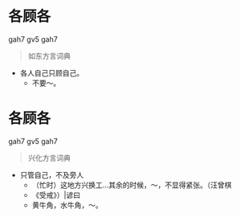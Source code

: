 # 各顾各
gah7 gv5 gah7
> 如东方言词典
- 各人自己只顾自己。
  - 不要～。

# 各顾各
gah7 gv5 gah7
> 兴化方言词典
- 只管自己，不及旁人
  - （忙时）这地方兴换工…其余的时候，～，不显得紧张。（汪曾棋
  - 《受戒》）|谚曰
  - 黄牛角，水牛角，～。
